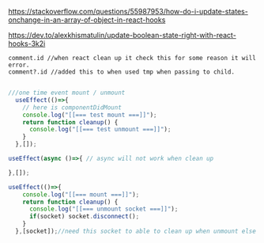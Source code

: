https://stackoverflow.com/questions/55987953/how-do-i-update-states-onchange-in-an-array-of-object-in-react-hooks

https://dev.to/alexkhismatulin/update-boolean-state-right-with-react-hooks-3k2i

```
comment.id //when react clean up it check this for some reason it will error.
comment?.id //added this to when used tmp when passing to child.


```



```js
///one time event mount / unmount
  useEffect(()=>{
    // here is componentDidMount
    console.log("[[=== test mount ===]]");
    return function cleanup() {
      console.log("[[=== test unmount ===]]");
    }
  },[]);
```

```js
useEffect(async ()=>{ // async will not work when clean up

},[]);
```

```js
useEffect(()=>{
    console.log("[[=== mount ===]]");
    return function cleanup() {
      console.log("[[=== unmount socket ===]]");
      if(socket) socket.disconnect();
    }
  },[socket]);//need this socket to able to clean up when unmount else socket will have many socket not disconnect
```